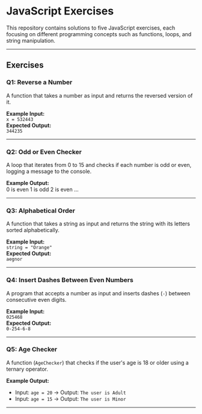 # JavaScript Exercises

This repository contains solutions to five JavaScript exercises, each focusing on different programming concepts such as functions, loops, and string manipulation.

---

## Exercises

### Q1: Reverse a Number
A function that takes a number as input and returns the reversed version of it.

**Example Input:**  
`x = 532443`  
**Expected Output:**  
`344235`

---

### Q2: Odd or Even Checker
A loop that iterates from 0 to 15 and checks if each number is odd or even, logging a message to the console.

**Example Output:**  
0 is even 1 is odd 2 is even ...

---

### Q3: Alphabetical Order
A function that takes a string as input and returns the string with its letters sorted alphabetically.

**Example Input:**  
`string = "Orange"`  
**Expected Output:**  
`aegnor`

---

### Q4: Insert Dashes Between Even Numbers
A program that accepts a number as input and inserts dashes (`-`) between consecutive even digits.

**Example Input:**  
`025468`  
**Expected Output:**  
`0-254-6-8`

---

### Q5: Age Checker
A function (`AgeChecker`) that checks if the user's age is 18 or older using a ternary operator.

**Example Output:**  
- Input: `age = 20` → Output: `The user is Adult`  
- Input: `age = 15` → Output: `The user is Minor`

---
